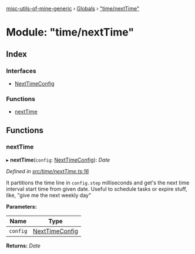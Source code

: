[misc-utils-of-mine-generic](../README.md) › [Globals](../globals.md) › ["time/nextTime"](_time_nexttime_.md)

# Module: "time/nextTime"

## Index

### Interfaces

* [NextTimeConfig](../interfaces/_time_nexttime_.nexttimeconfig.md)

### Functions

* [nextTime](_time_nexttime_.md#nexttime)

## Functions

###  nextTime

▸ **nextTime**(`config`: [NextTimeConfig](../interfaces/_time_nexttime_.nexttimeconfig.md)): *Date*

*Defined in [src/time/nextTime.ts:16](https://github.com/cancerberoSgx/misc-utils-of-mine/blob/7016944/misc-utils-of-mine-generic/src/time/nextTime.ts#L16)*

It partitions the time line in `config.step` milliseconds and get's the next time interval start time from given date.
Useful to schedule tasks or expire stuff, like, "give me the next weekly day"

**Parameters:**

Name | Type |
------ | ------ |
`config` | [NextTimeConfig](../interfaces/_time_nexttime_.nexttimeconfig.md) |

**Returns:** *Date*
